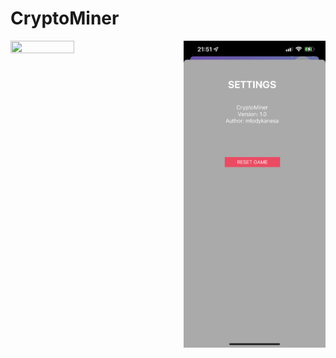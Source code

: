 # CryptoMiner 

<img src="https://github.com/JakubKonkol/CryptoMiner/blob/main/CryptoMiner/Assets.xcassets/scr1.PNG" width="45%" height="45%"/>
<img src="https://github.com/JakubKonkol/CryptoMiner/blob/main/CryptoMiner/Assets.xcassets/scr2.PNG" width="45%" height="45%" align="right"/>
